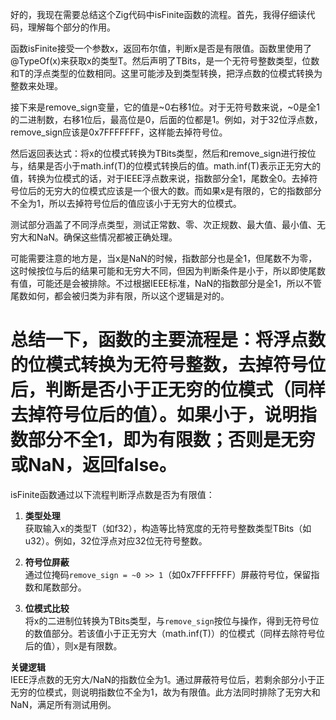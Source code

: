 好的，我现在需要总结这个Zig代码中isFinite函数的流程。首先，我得仔细读代码，理解每个部分的作用。

函数isFinite接受一个参数x，返回布尔值，判断x是否是有限值。函数里使用了@TypeOf(x)来获取x的类型T。然后声明了TBits，是一个无符号整数类型，位数和T的浮点类型的位数相同。这里可能涉及到类型转换，把浮点数的位模式转换为整数来处理。

接下来是remove_sign变量，它的值是~0右移1位。对于无符号数来说，~0是全1的二进制数，右移1位后，最高位是0，后面的位都是1。例如，对于32位浮点数，remove_sign应该是0x7FFFFFFF，这样能去掉符号位。

然后返回表达式：将x的位模式转换为TBits类型，然后和remove_sign进行按位与，结果是否小于math.inf(T)的位模式转换后的值。math.inf(T)表示正无穷大的值，转换为位模式的话，对于IEEE浮点数来说，指数部分全1，尾数全0。去掉符号位后的无穷大的位模式应该是一个很大的数。而如果x是有限的，它的指数部分不全为1，所以去掉符号位后的值应该小于无穷大的位模式。

测试部分涵盖了不同浮点类型，测试正常数、零、次正规数、最大值、最小值、无穷大和NaN。确保这些情况都被正确处理。

可能需要注意的地方是，当x是NaN的时候，指数部分也是全1，但尾数不为零，这时候按位与后的结果可能和无穷大不同，但因为判断条件是小于，所以即使尾数有值，可能还是会被排除。不过根据IEEE标准，NaN的指数部分是全1，所以不管尾数如何，都会被归类为非有限，所以这个逻辑是对的。

总结一下，函数的主要流程是：将浮点数的位模式转换为无符号整数，去掉符号位后，判断是否小于正无穷的位模式（同样去掉符号位后的值）。如果小于，说明指数部分不全1，即为有限数；否则是无穷或NaN，返回false。
================================================
isFinite函数通过以下流程判断浮点数是否为有限值：

1. **类型处理**  
   获取输入x的类型T（如f32），构造等比特宽度的无符号整数类型TBits（如u32）。例如，32位浮点对应32位无符号整数。

2. **符号位屏蔽**  
   通过位掩码`remove_sign = ~0 >> 1`（如0x7FFFFFFF）屏蔽符号位，保留指数和尾数部分。

3. **位模式比较**  
   将x的二进制位转换为TBits类型，与`remove_sign`按位与操作，得到无符号位的数值部分。若该值小于正无穷大（math.inf(T)）的位模式（同样去除符号位后的值），则x是有限数。

**关键逻辑**  
IEEE浮点数的无穷大/NaN的指数位全为1。通过屏蔽符号位后，若剩余部分小于正无穷的位模式，则说明指数位不全为1，故为有限值。此方法同时排除了无穷大和NaN，满足所有测试用例。